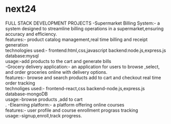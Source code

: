 # next24
FULL STACK DEVELOPMENT PROJECTS
-Supermarket Billing System:-
a system designed to streamline billing operations in a supermarket,ensuring accuracy and efficiency.
<br>
features:-
product catalog management,real time billing and receipt generation
<br>
technologies used:-
frontend:html,css,javascript
backend:node.js,express.js
database:mysql
<br>
usage:-add products to the cart and generate bills
<br>
-Grocery delivery application:-
an application for users to browse ,select, and order groceries online with delivery options.
<br>
features:-
browse and search products
add to cart and checkout
real time order tracking
<br>
technoliges used:-
frontend-react,css
backend-node.js,express.js
database-mongoDB
<br>
usage:-browse products ,add to cart
<br>.
-Elearning platform:-
a platform offering online courses
<br>
features:-
user profile and course enrollment
prograss tracking
<br>
usage:-signup,enroll,track progress.
